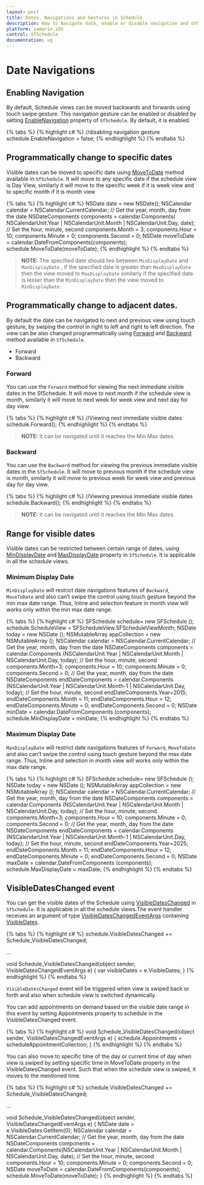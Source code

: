 ```yaml
---
layout: post
title: Dates, Navigations and Gestures in Schedule
description: How to Navigate date, enable or disable navigation and other functionalities of Schedule control.
platform: xamarin.iOS
control: SfSchedule
documentation: ug
---
```


# Date Navigations

## Enabling Navigation 
By default, Schedule views can be moved backwards and forwards using touch swipe gesture. This navigation gesture can be enabled or disabled by setting [EnableNavigation](https://help.syncfusion.com/cr/cref_files/xamarin-ios/sfschedule/Syncfusion.SfSchedule.iOS~Syncfusion.SfSchedule.iOS.SFSchedule~EnableNavigation.html) property of `SfSchedule`. By default, it is enabled.

{% tabs %}
{% highlight c# %}
//disabling navigation gesture
schedule.EnableNavigation = false;
{% endhighlight %}
{% endtabs %}


## Programmatically change to specific dates 
Visible dates can be moved to specific date using [MoveToDate](https://help.syncfusion.com/cr/cref_files/xamarin-ios/sfschedule/Syncfusion.SfSchedule.iOS~Syncfusion.SfSchedule.iOS.SFSchedule~MoveToDate.html) method available in `SfSchedule`. It will move to any specific date if the schedule view is Day View, similarly it will move to the specific week if it is week view and to specific month if it is month view

{% tabs %}
{% highlight c# %}
NSDate date = new NSDate();
NSCalendar calendar = NSCalendar.CurrentCalendar;
// Get the year, month, day from the date
NSDateComponents components = calendar.Components(
NSCalendarUnit.Year | NSCalendarUnit.Month | NSCalendarUnit.Day, date);
// Set the hour, minute, second
components.Month = 3;
components.Hour = 10;
components.Minute = 0;
components.Second = 0;
NSDate moveToDate = calendar.DateFromComponents(components);
schedule.MoveToDate(moveToDate);
{% endhighlight %}
{% endtabs %}

>**NOTE:** The specified date should lies between `MinDisplayDate` and `MaxDisplayDate` , if  the specified date is greater than `MaxDisplayDate` then the view moved to `MaxDisplayDate` similarly if the specified date is lesser than the `MinDisplayDate` then the view moved to `MinDisplayDate`.

## Programmatically change to adjacent dates.
By default the date can be navigated to next and previous view using touch gesture, by swiping the control in right to left and right to left direction. The view can be also changed programmatically using [Forward](https://help.syncfusion.com/cr/cref_files/xamarin-ios/sfschedule/Syncfusion.SfSchedule.iOS~Syncfusion.SfSchedule.iOS.SFSchedule~Forward.html) and [Backward](https://help.syncfusion.com/cr/cref_files/xamarin-ios/sfschedule/Syncfusion.SfSchedule.iOS~Syncfusion.SfSchedule.iOS.SFSchedule~Backward.html) method available in `SfSchedule`. 

*  	Forward
*	Backward

### Forward
You can use the `Forward` method for viewing the next immediate visible dates in the SfSchedule. It will move to next month if the schedule view is month, similarly it will move to next week for week view and next day for day view.

{% tabs %}
{% highlight c# %}
//Viewing next immediate visible dates
schedule.Forward();
{% endhighlight %}
{% endtabs %}

>**NOTE:** It can be navigated until it reaches the Min Max dates.

### Backward
You can use the `Backward` method for viewing the previous immediate visible dates in the `SfSchedule`. It will move to previous month if the schedule view is month, similarly it will move to previous week for week view and previous day for day view.

{% tabs %}
{% highlight c# %}
           //Viewing previous immediate visible dates
            schedule.Backward();
{% endhighlight %}
{% endtabs %}

>**NOTE:** It can be navigated until it reaches the Min Max dates.

## Range for visible dates
Visible dates can be restricted between certain range of dates, using [MinDisplayDate](https://help.syncfusion.com/cr/cref_files/xamarin-ios/sfschedule/Syncfusion.SfSchedule.iOS~Syncfusion.SfSchedule.iOS.SFSchedule~MinDisplayDate.html)  and [MaxDisplayDate](https://help.syncfusion.com/cr/cref_files/xamarin-ios/sfschedule/Syncfusion.SfSchedule.iOS~Syncfusion.SfSchedule.iOS.SFSchedule~MaxDisplayDate.html)  property in `SfSchedule`. It is applicable in all the schedule views.

### Minimum Display Date
`MinDisplayDate` will restrict date navigations features of `Backward`, `MoveToDate` and also can’t swipe the control using touch gesture beyond the min max date range. Thus, Inline and selection feature in month view will works only within the min max date range.

{% tabs %}
{% highlight c# %}
SFSchedule schedule= new SFSchedule ();
schedule.ScheduleView = SFScheduleView.SFScheduleViewMonth;
NSDate today = new NSDate ();
NSMutableArray appCollection = new NSMutableArray ();
NSCalendar calendar = NSCalendar.CurrentCalendar;
// Get the year, month, day from the date
NSDateComponents components = calendar.Components (NSCalendarUnit.Year |
                                                   NSCalendarUnit.Month |
                                                   NSCalendarUnit.Day, today);
// Set the hour, minute, second
components.Month=3;
components.Hour = 10;
components.Minute = 0;
components.Second = 0;
// Get the year, month, day from the date
NSDateComponents endDateComponents = calendar.Components (NSCalendarUnit.Year |
                                                          NSCalendarUnit.Month-1 |
                                                          NSCalendarUnit.Day, today);
// Set the hour, minute, second
endDateComponents.Year=2015;
endDateComponents.Month = 11;
endDateComponents.Hour = 12;
endDateComponents.Minute = 0;
endDateComponents.Second = 0;
NSDate minDate = calendar.DateFromComponents (components);
schedule.MinDisplayDate = minDate;
{% endhighlight %}
{% endtabs %}

### Maximum Display Date
`MaxDisplayDate` will restrict date navigations features of `Forward`, `MoveToDate` and also can’t swipe the control using touch gesture beyond the max date range. Thus, Inline and selection in month view will works only within the max date range.

{% tabs %}
{% highlight c# %}
SFSchedule schedule= new SFSchedule ();
NSDate today = new NSDate ();
NSMutableArray appCollection = new NSMutableArray ();
NSCalendar calendar = NSCalendar.CurrentCalendar;
// Get the year, month, day from the date
NSDateComponents components = calendar.Components (NSCalendarUnit.Year |
                                                   NSCalendarUnit.Month |
                                                   NSCalendarUnit.Day, today);
// Set the hour, minute, second
components.Month=3;
components.Hour = 10;
components.Minute = 0;
components.Second = 0;
// Get the year, month, day from the date
NSDateComponents endDateComponents = calendar.Components (NSCalendarUnit.Year |
                                                          NSCalendarUnit.Month-1 |
                                                          NSCalendarUnit.Day, today);
// Set the hour, minute, second
endDateComponents.Year=2025;
endDateComponents.Month = 11;
endDateComponents.Hour = 12;
endDateComponents.Minute = 0;
endDateComponents.Second = 0;
NSDate maxDate = calendar.DateFromComponents (components);
schedule.MaxDisplayDate = maxDate;
{% endhighlight %}
{% endtabs %}

## VisibleDatesChanged event
You can get the visible dates of the Schedule using [VisibleDatesChanged](https://help.syncfusion.com/cr/cref_files/xamarin-ios/sfschedule/Syncfusion.SfSchedule.iOS~Syncfusion.SfSchedule.iOS.SFSchedule~VisibleDatesChanged_EV.html) in `SfSchedule`. It is applicable in all the schedule views.The event handler receives an argument of type [VisibleDatesChangedEventArgs](https://help.syncfusion.com/cr/cref_files/xamarin-ios/sfschedule/Syncfusion.SfSchedule.iOS~Syncfusion.SfSchedule.iOS.VisibleDatesChangedEventArgs.html) containing [VisibleDates](https://help.syncfusion.com/cr/cref_files/xamarin-ios/sfschedule/Syncfusion.SfSchedule.iOS~Syncfusion.SfSchedule.iOS.VisibleDatesChangedEventArgs~VisibleDates.html).

{% tabs %}
{% highlight c# %} 
schedule.VisibleDatesChanged += Schedule_VisibleDatesChanged;

...

void Schedule_VisibleDatesChanged(object sender, VisibleDatesChangedEventArgs e)
{
    var visibleDates = e.VisibleDates;
}
{% endhighlight %}
{% endtabs %}

`VisibleDatesChanged` event will be triggered when view is swiped back or forth and also when schedule view is switched dynamically.

You can add appointments on demand based on the visible date range in this event by setting Appointments property to schedule in the VisibleDatesChanged event.

{% tabs %}
{% highlight c# %}
void Schedule_VisibleDatesChanged(object sender, VisibleDatesChangedEventArgs e)
{
    schedule.Appointments = scheduleAppointmentCollection;
}
{% endhighlight %}
{% endtabs %}

You can also move to specific time of the day or current time of day when view is swiped by setting specific time in MoveToDate property in the VisibleDatesChanged event. Such that when the schedule view is swiped, it moves to the mentioned time.  

{% tabs %}
{% highlight c# %}
schedule.VisibleDatesChanged += Schedule_VisibleDatesChanged;

...

void Schedule_VisibleDatesChanged(object sender, VisibleDatesChangedEventArgs e)
{
    NSDate date = e.VisibleDates.GetItem<NSDate>(0);
    NSCalendar calendar = NSCalendar.CurrentCalendar;
    // Get the year, month, day from the date
    NSDateComponents components = calendar.Components(NSCalendarUnit.Year |
                                                      NSCalendarUnit.Month |
                                                      NSCalendarUnit.Day, date);
    // Set the hour, minute, second
    components.Hour = 10;
    components.Minute = 0;
    components.Second = 0;
    NSDate moveToDate = calendar.DateFromComponents(components);
    schedule.MoveToDate(moveToDate);
}
{% endhighlight %}
{% endtabs %}

